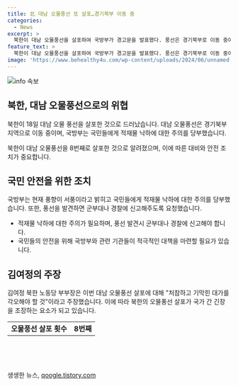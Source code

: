 ```yaml
---
title: 北 대남 오물풍선 또 살포…경기북부 이동 중
categories:
  - News
excerpt: >
  북한이 대남 오물풍선을 살포하여 국방부가 경고문을 발표했다. 풍선은 경기북부로 이동 중이며, 국민들은 주의를 당부받았다. 김여정 북한 노동당 부부장은 대북전단 발견 주장과 함께 대가를 각오하라고 위협했다. 이는 올해 8번째, 지난달 이후 22일만의 사건이다. (사진=)
feature_text: >
  북한이 대남 오물풍선을 살포하여 국방부가 경고문을 발표했다. 풍선은 경기북부로 이동 중이며, 국민들은 주의를 당부받았다. 김여정 북한 노동당 부부장은 대북전단 발견 주장과 함께 대가를 각오하라고 위협했다. 이는 올해 8번째, 지난달 이후 22일만의 사건이다. (사진=)
image: 'https://www.behealthy4u.com/wp-content/uploads/2024/06/unnamed-file.png'
---
```


<p><img src="https://www.behealthy4u.com/wp-content/uploads/2024/06/unnamed-file.png" alt="info 속보" /></p>

<h2 data-ke-size="size26">북한, 대남 오물풍선으로의 위협</h2>

<p>북한이 18일 대남 오물 풍선을 살포한 것으로 드러났습니다. 대남 오물풍선은 경기북부 지역으로 이동 중이며, 국방부는 국민들에게 적재물 낙하에 대한 주의를 당부했습니다.</p>

<p data-ke-size="size16">북한이 대남 오물풍선을 8번째로 살포한 것으로 알려졌으며, 이에 따른 대비와 안전 조치가 중요합니다.</p>

<h2 data-ke-size="size26">국민 안전을 위한 조치</h2>

<p>국방부는 현재 풍향이 서풍이라고 밝히고 국민들에게 적재물 낙하에 대한 주의를 당부했습니다. 또한, 풍선을 발견하면 군부대나 경찰에 신고해주도록 요청했습니다.</p>

<ul>
<li>적재물 낙하에 대한 주의가 필요하며, 풍선 발견시 군부대나 경찰에 신고해야 합니다.</li>
<li>국민들의 안전을 위해 국방부와 관련 기관들이 적극적인 대책을 마련할 필요가 있습니다.</li>
</ul>

<h2 data-ke-size="size26">김여정의 주장</h2>

<p>김여정 북한 노동당 부부장은 이번 대남 오물풍선 살포에 대해 "처참하고 기막힌 대가를 각오해야 할 것"이라고 주장했습니다. 이에 따라 북한의 오물풍선 살포가 국가 간 긴장을 조장하는 요소가 되고 있습니다.</p>

<table>
  <tr>
    <td style="text-align: center; height: 17px;"><b>오물풍선 살포 횟수</b></td>
    <td style="text-align: center; height: 17px;"><b>8번째</b></td>
  </tr>
</table>

<p data-ke-size="size16">&nbsp;</p>

<p data-ke-size="size16">&nbsp;</p>
생생한 뉴스, <a href="https://qoogle.tistory.com" rel="dofollow">qoogle.tistory.com</a>


